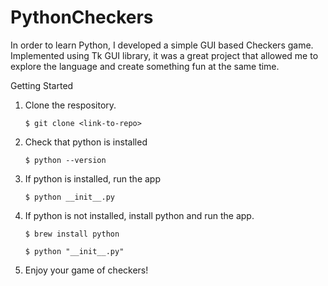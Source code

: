# PythonCheckers
In order to learn Python, I developed a simple GUI based Checkers game. Implemented using Tk GUI library, it was a great project that allowed me to explore the language and create something fun at the same time. 

Getting Started
1. Clone the respository.

    `$ git clone <link-to-repo>`

2. Check that python is installed

    `$ python --version`

3. If python is installed, run the app

    `$ python __init__.py`

4. If python is not installed, install python and run the app.

    `$ brew install python`

    `$ python "__init__.py"`

5. Enjoy your game of checkers!
